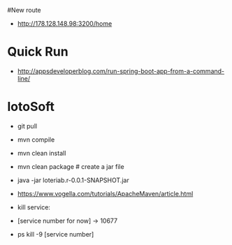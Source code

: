 #New route
- http://178.128.148.98:3200/home

# Quick Run
- http://appsdeveloperblog.com/run-spring-boot-app-from-a-command-line/

# lotoSoft
- git pull
- mvn compile
- mvn clean install
- mvn clean package # create a jar file
- java -jar loteriab.r-0.0.1-SNAPSHOT.jar
- https://www.vogella.com/tutorials/ApacheMaven/article.html

- kill service: 
- [service number for now] -> 10677
- ps kill -9 [service number]

